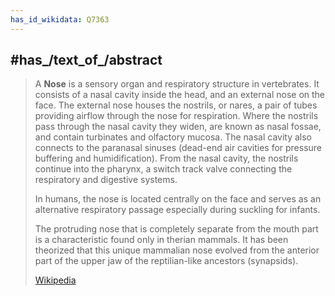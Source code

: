 ```yaml
---
has_id_wikidata: Q7363
---
```



## #has_/text_of_/abstract 

> A **Nose** is a sensory organ and respiratory structure in vertebrates. It consists of a nasal cavity inside the head, and an external nose on the face. The external nose houses the nostrils, or nares, a pair of tubes providing airflow through the nose for respiration. Where the nostrils pass through the nasal cavity they widen, are known as nasal fossae, and contain turbinates and olfactory mucosa. The nasal cavity also connects to the paranasal sinuses (dead-end air cavities for pressure buffering and humidification). From the nasal cavity, the nostrils continue into the pharynx, a switch track valve connecting the respiratory and digestive systems.
>
> In humans, the nose is located centrally on the face and serves as an alternative respiratory passage especially during suckling for infants.
>
> The protruding nose that is completely separate from the mouth part is a characteristic found only in therian mammals. It has been theorized that this unique mammalian nose evolved from the anterior part of the upper jaw of the reptilian-like ancestors (synapsids).
>
> [Wikipedia](https://en.wikipedia.org/wiki/Nose)  


